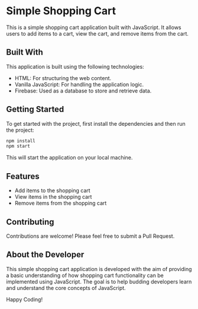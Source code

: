 # Simple Shopping Cart

This is a simple shopping cart application built with JavaScript. It allows users to add items to a cart, view the cart, and remove items from the cart.

## Built With

This application is built using the following technologies:

- HTML: For structuring the web content.
- Vanilla JavaScript: For handling the application logic.
- Firebase: Used as a database to store and retrieve data.

## Getting Started

To get started with the project, first install the dependencies and then run the project:

```bash
npm install
npm start
```

This will start the application on your local machine.

## Features

- Add items to the shopping cart
- View items in the shopping cart
- Remove items from the shopping cart

## Contributing

Contributions are welcome! Please feel free to submit a Pull Request.

## About the Developer

This simple shopping cart application is developed with the aim of providing a basic understanding of how shopping cart functionality can be implemented using JavaScript. The goal is to help budding developers learn and understand the core concepts of JavaScript.

Happy Coding!